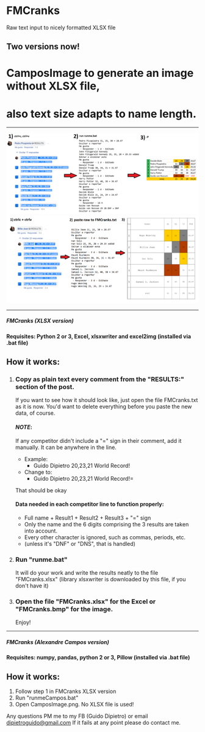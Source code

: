 # FMCranks
Raw text input to nicely formatted XLSX file

## Two versions now!
# CamposImage to generate an image without XLSX file,
# also text size adapts to name length.

------------------------------------------------------------------------------------------

![Example Image not loaded correctly...](https://github.com/GuidoDipietro/FMCranks/blob/master/CranksExample.png?raw=true)
![Example Image not loaded correctly...](https://github.com/GuidoDipietro/FMCranks/blob/master/CamposImageExample.png?raw=true)

------------------------------------------------------------------------------------------

##### FMCranks (XLSX version)

#### Requisites: Python 2 or 3, Excel, xlsxwriter and excel2img (installed via .bat file)

## How it works:
1. 	### Copy as plain text every comment from the "RESULTS:" section of the post.
	If you want to see how it should look like, just open the file FMCranks.txt as it is now.
	You'd want to delete everything before you paste the new data, of course.

	#### *NOTE*:
	If any competitor didn't include a "=" sign in their comment, add it manually. It can be anywhere in the line.
	- Example:
		- Guido Dipietro 20,23,21 World Record!
	- Change to:
		- Guido Dipietro 20,23,21 World Record!=
	
	That should be okay
	#### Data needed in each competitor line to function properly:
	- Full name + Result1 + Result2 + Result3 + "=" sign
	- Only the name and the 6 digits comprising the 3 results are taken into account.
	- Every other character is ignored, such as commas, periods, etc.
	- (unless it's "DNF" or "DNS", that is handled)

2.	### Run "runme.bat"
	It will do your work and write the results neatly to the file "FMCranks.xlsx"
	(library xlsxwriter is downloaded by this file, if you don't have it)

3. 	### Open the file "FMCranks.xlsx" for the Excel or "FMCranks.bmp" for the image.
	Enjoy!
	
-----------------------------------------------------------------------------------

##### FMCranks (Alexandre Campos version)

#### Requisites: numpy, pandas, python 2 or 3, Pillow (installed via .bat file)

## How it works:
1.	Follow step 1 in FMCranks XLSX version
2.	Run "runmeCampos.bat"
3.	Open CamposImage.png. No XLSX file is used!

Any questions PM me to my FB (Guido Dipietro) or email dipietroguido@gmail.com
If it fails at any point please do contact me.
